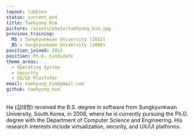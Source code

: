 ```yaml
---
layout: labbies
status: current_phd
title: Taehyung Kim
picture: /assets/photo/taehyung_kim.jpg
previous_training:
  MS : Sungkyunkwan University (2012)
  BS : Sungkyunkwan University (2008)
position_joined: 2012
position: Ph.D. Candidate
theme_areas:
  - Operating System
  - Security
  - UI/UX Platfofmr
email: taehyung_kim@gmail.com
github: taehyung_kim
---
```


He (김태형) received the B.S. degree in software from Sungkyunkwan University, South
Korea, in 2008, where he is currently pursuing the Ph.D. degree with the
Department of Computer Science and Engineering. His research interests include virtualization, security, and UX/UI platforms. 
